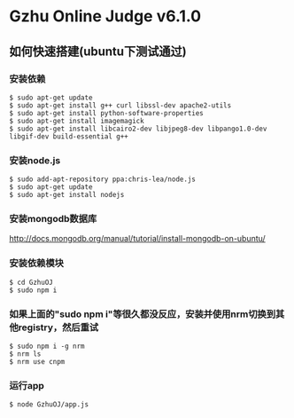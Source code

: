 # Gzhu Online Judge v6.1.0

## 如何快速搭建(ubuntu下测试通过)

### 安装依赖
```
$ sudo apt-get update
$ sudo apt-get install g++ curl libssl-dev apache2-utils
$ sudo apt-get install python-software-properties
$ sudo apt-get install imagemagick
$ sudo apt-get install libcairo2-dev libjpeg8-dev libpango1.0-dev libgif-dev build-essential g++
```
### 安装node.js
```
$ sudo add-apt-repository ppa:chris-lea/node.js 
$ sudo apt-get update 
$ sudo apt-get install nodejs
```

### 安装mongodb数据库
http://docs.mongodb.org/manual/tutorial/install-mongodb-on-ubuntu/

### 安装依赖模块
```
$ cd GzhuOJ
$ sudo npm i
```

### 如果上面的"sudo npm i"等很久都没反应，安装并使用nrm切换到其他registry，然后重试
```
$ sudo npm i -g nrm
$ nrm ls
$ nrm use cnpm
```

### 运行app
```
$ node GzhuOJ/app.js
```